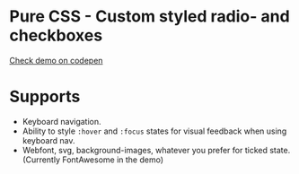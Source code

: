 # Pure CSS - Custom styled radio- and checkboxes

<a href="http://codepen.io/sjonner/pen/MwOypv" target="_blank">Check demo on codepen</a>

# Supports
- Keyboard navigation.
- Ability to style `:hover` and `:focus` states for visual feedback when using keyboard nav.
- Webfont, svg, background-images, whatever you prefer for ticked state. (Currently FontAwesome in the demo)